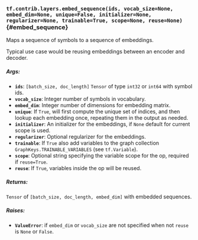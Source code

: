 ### `tf.contrib.layers.embed_sequence(ids, vocab_size=None, embed_dim=None, unique=False, initializer=None, regularizer=None, trainable=True, scope=None, reuse=None)` {#embed_sequence}

Maps a sequence of symbols to a sequence of embeddings.

Typical use case would be reusing embeddings between an encoder and decoder.

##### Args:


*  <b>`ids`</b>: `[batch_size, doc_length]` `Tensor` of type `int32` or `int64`
    with symbol ids.
*  <b>`vocab_size`</b>: Integer number of symbols in vocabulary.
*  <b>`embed_dim`</b>: Integer number of dimensions for embedding matrix.
*  <b>`unique`</b>: If `True`, will first compute the unique set of indices, and then
       lookup each embedding once, repeating them in the output as needed.
*  <b>`initializer`</b>: An initializer for the embeddings, if `None` default for
      current scope is used.
*  <b>`regularizer`</b>: Optional regularizer for the embeddings.
*  <b>`trainable`</b>: If `True` also add variables to the graph collection
    `GraphKeys.TRAINABLE_VARIABLES` (see `tf.Variable`).
*  <b>`scope`</b>: Optional string specifying the variable scope for the op, required
      if `reuse=True`.
*  <b>`reuse`</b>: If `True`, variables inside the op will be reused.

##### Returns:

  `Tensor` of `[batch_size, doc_length, embed_dim]` with embedded sequences.

##### Raises:


*  <b>`ValueError`</b>: if `embed_dim` or `vocab_size` are not specified when not
    `reuse` is `None` or `False`.

